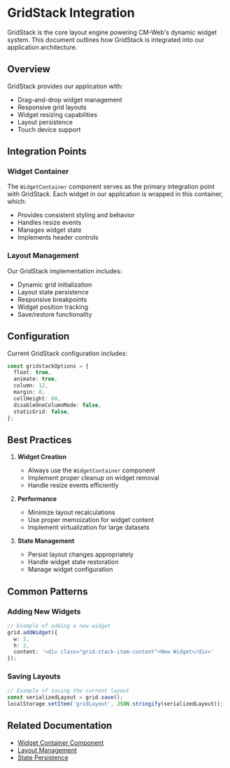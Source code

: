 # GridStack Integration

GridStack is the core layout engine powering CM-Web's dynamic widget system. This document outlines how GridStack is integrated into our application architecture.

## Overview

GridStack provides our application with:
- Drag-and-drop widget management
- Responsive grid layouts
- Widget resizing capabilities
- Layout persistence
- Touch device support

## Integration Points

### Widget Container

The `WidgetContainer` component serves as the primary integration point with GridStack. Each widget in our application is wrapped in this container, which:
- Provides consistent styling and behavior
- Handles resize events
- Manages widget state
- Implements header controls

### Layout Management

Our GridStack implementation includes:
- Dynamic grid initialization
- Layout state persistence
- Responsive breakpoints
- Widget position tracking
- Save/restore functionality

## Configuration

Current GridStack configuration includes:
```typescript
const gridstackOptions = {
  float: true,
  animate: true,
  column: 12,
  margin: 8,
  cellHeight: 60,
  disableOneColumnMode: false,
  staticGrid: false,
};
```

## Best Practices

1. **Widget Creation**
   - Always use the `WidgetContainer` component
   - Implement proper cleanup on widget removal
   - Handle resize events efficiently

2. **Performance**
   - Minimize layout recalculations
   - Use proper memoization for widget content
   - Implement virtualization for large datasets

3. **State Management**
   - Persist layout changes appropriately
   - Handle widget state restoration
   - Manage widget configuration

## Common Patterns

### Adding New Widgets
```typescript
// Example of adding a new widget
grid.addWidget({
  w: 3,
  h: 2,
  content: '<div class="grid-stack-item-content">New Widget</div>'
});
```

### Saving Layouts
```typescript
// Example of saving the current layout
const serializedLayout = grid.save();
localStorage.setItem('gridLayout', JSON.stringify(serializedLayout));
```

## Related Documentation
- [Widget Container Component](../components/ui/widget-container.md)
- [Layout Management](../architecture/layout-management.md)
- [State Persistence](../architecture/state-management.md) 